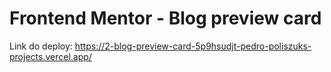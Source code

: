 # Frontend Mentor - Blog preview card
Link do deploy: https://2-blog-preview-card-5p9hsudjt-pedro-poliszuks-projects.vercel.app/
